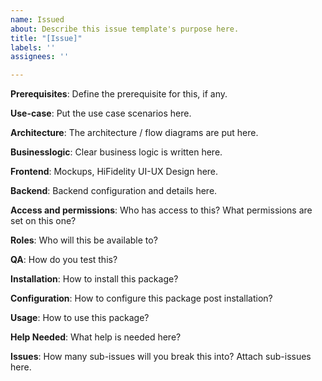 ```yaml
---
name: Issued
about: Describe this issue template's purpose here.
title: "[Issue]"
labels: ''
assignees: ''

---
```


**Prerequisites**: Define the prerequisite for this, if any.

**Use-case**: Put the use case scenarios here.

**Architecture**: The architecture / flow diagrams are put here.

**Businesslogic**: Clear business logic is written here.

**Frontend**: Mockups, HiFidelity UI-UX Design here. 

**Backend**: Backend configuration and details here.

**Access and permissions**: Who has access to this? What permissions are set on this one?

**Roles**: Who will this be available to?

**QA**: How do you test this?

**Installation**: How to install this package?

**Configuration**: How to configure this package post installation?

**Usage**: How to use this package?

**Help Needed**: What help is needed here?

**Issues**: How many sub-issues will you break this into? Attach sub-issues here.
